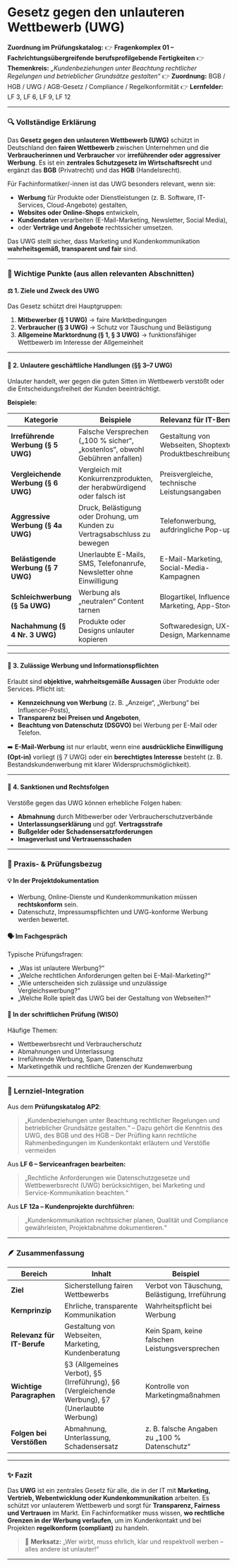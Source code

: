 # Gesetz gegen den unlauteren Wettbewerb (UWG)
**Zuordnung im Prüfungskatalog:**
👉 **Fragenkomplex 01 – Fachrichtungsübergreifende berufsprofilgebende Fertigkeiten**
👉 **Themenkreis:** *„Kundenbeziehungen unter Beachtung rechtlicher Regelungen und betrieblicher Grundsätze gestalten“*
👉 **Zuordnung:** BGB / HGB / UWG / AGB-Gesetz / Compliance / Regelkonformität
👉 **Lernfelder:** LF 3, LF 6, LF 9, LF 12

---

### 🔍 Vollständige Erklärung

Das **Gesetz gegen den unlauteren Wettbewerb (UWG)** schützt in Deutschland den **fairen Wettbewerb** zwischen Unternehmen und die **Verbraucherinnen und Verbraucher** vor **irreführender oder aggressiver Werbung**.
Es ist ein **zentrales Schutzgesetz im Wirtschaftsrecht** und ergänzt das **BGB** (Privatrecht) und das **HGB** (Handelsrecht).

Für Fachinformatiker/-innen ist das UWG besonders relevant, wenn sie:

* **Werbung** für Produkte oder Dienstleistungen (z. B. Software, IT-Services, Cloud-Angebote) gestalten,
* **Websites oder Online-Shops** entwickeln,
* **Kundendaten** verarbeiten (E-Mail-Marketing, Newsletter, Social Media),
* oder **Verträge und Angebote** rechtssicher umsetzen.

Das UWG stellt sicher, dass Marketing und Kundenkommunikation **wahrheitsgemäß, transparent und fair** sind.

---

### 🧩 Wichtige Punkte (aus allen relevanten Abschnitten)

#### ⚖️ 1. Ziele und Zweck des UWG

Das Gesetz schützt drei Hauptgruppen:

1. **Mitbewerber (§ 1 UWG)** → faire Marktbedingungen
2. **Verbraucher (§ 3 UWG)** → Schutz vor Täuschung und Belästigung
3. **Allgemeine Marktordnung (§ 1, § 3 UWG)** → funktionsfähiger Wettbewerb im Interesse der Allgemeinheit

---

#### 🚫 2. Unlautere geschäftliche Handlungen (§§ 3–7 UWG)

Unlauter handelt, wer gegen die guten Sitten im Wettbewerb verstößt oder die Entscheidungsfreiheit der Kunden beeinträchtigt.

**Beispiele:**

| Kategorie                           | Beispiele                                                                   | Relevanz für IT-Berufe                                      |
| ----------------------------------- | --------------------------------------------------------------------------- | ----------------------------------------------------------- |
| **Irreführende Werbung (§ 5 UWG)**  | Falsche Versprechen („100 % sicher“, „kostenlos“, obwohl Gebühren anfallen) | Gestaltung von Webseiten, Shoptexten, Produktbeschreibungen |
| **Vergleichende Werbung (§ 6 UWG)** | Vergleich mit Konkurrenzprodukten, der herabwürdigend oder falsch ist       | Preisvergleiche, technische Leistungsangaben                |
| **Aggressive Werbung (§ 4a UWG)**   | Druck, Belästigung oder Drohung, um Kunden zu Vertragsabschluss zu bewegen  | Telefonwerbung, aufdringliche Pop-ups                       |
| **Belästigende Werbung (§ 7 UWG)**  | Unerlaubte E-Mails, SMS, Telefonanrufe, Newsletter ohne Einwilligung        | E-Mail-Marketing, Social-Media-Kampagnen                    |
| **Schleichwerbung (§ 5a UWG)**      | Werbung als „neutralen“ Content tarnen                                      | Blogartikel, Influencer-Marketing, App-Stores               |
| **Nachahmung (§ 4 Nr. 3 UWG)**      | Produkte oder Designs unlauter kopieren                                     | Softwaredesign, UX-Design, Markennamen                      |

---

#### 💬 3. Zulässige Werbung und Informationspflichten

Erlaubt sind **objektive, wahrheitsgemäße Aussagen** über Produkte oder Services.
Pflicht ist:

* **Kennzeichnung von Werbung** (z. B. „Anzeige“, „Werbung“ bei Influencer-Posts),
* **Transparenz bei Preisen und Angeboten**,
* **Beachtung von Datenschutz (DSGVO)** bei Werbung per E-Mail oder Telefon.

➡️ **E-Mail-Werbung** ist nur erlaubt,
wenn eine **ausdrückliche Einwilligung (Opt-in)** vorliegt (§ 7 UWG)
oder ein **berechtigtes Interesse** besteht (z. B. Bestandskundenwerbung mit klarer Widerspruchsmöglichkeit).

---

#### 🧠 4. Sanktionen und Rechtsfolgen

Verstöße gegen das UWG können erhebliche Folgen haben:

* **Abmahnung** durch Mitbewerber oder Verbraucherschutzverbände
* **Unterlassungserklärung** und ggf. **Vertragsstrafe**
* **Bußgelder oder Schadensersatzforderungen**
* **Imageverlust und Vertrauensschaden**

---

### 💼 Praxis- & Prüfungsbezug

#### 💡 In der Projektdokumentation

* Werbung, Online-Dienste und Kundenkommunikation müssen **rechtskonform** sein.
* Datenschutz, Impressumspflichten und UWG-konforme Werbung werden bewertet.

#### 🗣️ Im Fachgespräch

Typische Prüfungsfragen:

* „Was ist unlautere Werbung?“
* „Welche rechtlichen Anforderungen gelten bei E-Mail-Marketing?“
* „Wie unterscheiden sich zulässige und unzulässige Vergleichswerbung?“
* „Welche Rolle spielt das UWG bei der Gestaltung von Webseiten?“

#### 📄 In der schriftlichen Prüfung (WISO)

Häufige Themen:

* Wettbewerbsrecht und Verbraucherschutz
* Abmahnungen und Unterlassung
* Irreführende Werbung, Spam, Datenschutz
* Marketingethik und rechtliche Grenzen der Kundenwerbung

---

### 🧠 Lernziel-Integration

Aus dem **Prüfungskatalog AP2**:

> „Kundenbeziehungen unter Beachtung rechtlicher Regelungen und betrieblicher Grundsätze gestalten.“
> – Dazu gehört die Kenntnis des UWG, des BGB und des HGB
> – Der Prüfling kann rechtliche Rahmenbedingungen im Kundenkontakt erläutern und Verstöße vermeiden

Aus **LF 6 – Serviceanfragen bearbeiten:**

> „Rechtliche Anforderungen wie Datenschutzgesetze und Wettbewerbsrecht (UWG) berücksichtigen, bei Marketing und Service-Kommunikation beachten.“

Aus **LF 12a – Kundenprojekte durchführen:**

> „Kundenkommunikation rechtssicher planen, Qualität und Compliance gewährleisten, Projektabnahme dokumentieren.“

---

### 🪶 Zusammenfassung

| Bereich                    | Inhalt                                                                                         | Beispiel                                       |
| -------------------------- | ---------------------------------------------------------------------------------------------- | ---------------------------------------------- |
| **Ziel**                   | Sicherstellung fairen Wettbewerbs                                                              | Verbot von Täuschung, Belästigung, Irreführung |
| **Kernprinzip**            | Ehrliche, transparente Kommunikation                                                           | Wahrheitspflicht bei Werbung                   |
| **Relevanz für IT-Berufe** | Gestaltung von Webseiten, Marketing, Kundenberatung                                            | Kein Spam, keine falschen Leistungsversprechen |
| **Wichtige Paragraphen**   | §3 (Allgemeines Verbot), §5 (Irreführung), §6 (Vergleichende Werbung), §7 (Unerlaubte Werbung) | Kontrolle von Marketingmaßnahmen               |
| **Folgen bei Verstößen**   | Abmahnung, Unterlassung, Schadensersatz                                                        | z. B. falsche Angaben zu „100 % Datenschutz“   |

---

### ✨ Fazit

Das **UWG** ist ein zentrales Gesetz für alle, die in der IT mit **Marketing, Vertrieb, Webentwicklung oder Kundenkommunikation** arbeiten.
Es schützt vor unlauterem Wettbewerb und sorgt für **Transparenz, Fairness und Vertrauen** im Markt.
Ein Fachinformatiker muss wissen, **wo rechtliche Grenzen in der Werbung verlaufen**, um im Kundenkontakt und bei Projekten **regelkonform (compliant)** zu handeln.

> 🧭 **Merksatz:**
> „Wer wirbt, muss ehrlich, klar und respektvoll werben – alles andere ist unlauter!“


--- 
